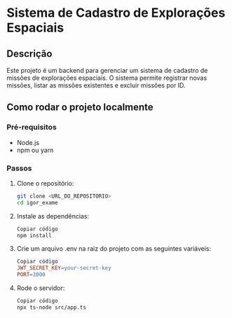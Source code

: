 # Sistema de Cadastro de Explorações Espaciais

## Descrição

Este projeto é um backend para gerenciar um sistema de cadastro de missões de explorações espaciais. O sistema permite registrar novas missões, listar as missões existentes e excluir missões por ID.

## Como rodar o projeto localmente

### Pré-requisitos

- Node.js
- npm ou yarn

### Passos

1. Clone o repositório:
   ```bash
   git clone <URL_DO_REPOSITORIO>
   cd igor_exame

2. Instale as dependências:

    ```bash
    Copiar código
    npm install

3. Crie um arquivo .env na raiz do projeto com as seguintes variáveis:

    ```makefile
    Copiar código
    JWT_SECRET_KEY=your-secret-key
    PORT=3000

4. Rode o servidor:

    ```bash
    Copiar código
    npx ts-node src/app.ts